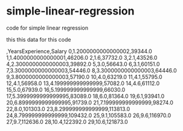 # simple-linear-regression
code for simple linear regression 
<head>this this data for this code</head>
<p>
  ,YearsExperience,Salary
0,1.2000000000000002,39344.0
1,1.4000000000000001,46206.0
2,1.6,37732.0
3,2.1,43526.0
4,2.3000000000000003,39892.0
5,3.0,56643.0
6,3.1,60151.0
7,3.3000000000000003,54446.0
8,3.3000000000000003,64446.0
9,3.8000000000000003,57190.0
10,4.0,63219.0
11,4.1,55795.0
12,4.1,56958.0
13,4.199999999999999,57082.0
14,4.6,61112.0
15,5.0,67939.0
16,5.199999999999999,66030.0
17,5.3999999999999995,83089.0
18,6.0,81364.0
19,6.1,93941.0
20,6.8999999999999995,91739.0
21,7.199999999999999,98274.0
22,8.0,101303.0
23,8.299999999999999,113813.0
24,8.799999999999999,109432.0
25,9.1,105583.0
26,9.6,116970.0
27,9.7,112636.0
28,10.4,122392.0
29,10.6,121873.0
</p>
